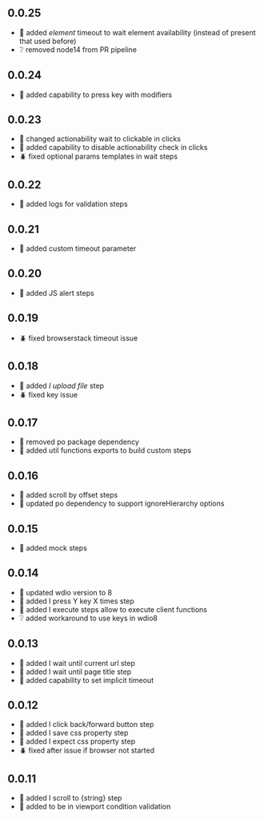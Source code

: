 ## 0.0.25
- :rocket: added _element_ timeout to wait element availability (instead of present that used before)
- :grey_question: removed node14 from PR pipeline
 
## 0.0.24
- :rocket: added capability to press key with modifiers

## 0.0.23
- :rocket: changed actionability wait to clickable in clicks
- :rocket: added capability to disable actionability check in clicks
- :beetle: fixed optional params templates in wait steps

## 0.0.22
- :rocket: added logs for validation steps

## 0.0.21
- :rocket: added custom timeout parameter

## 0.0.20
- :rocket: added JS alert steps

## 0.0.19
- :beetle: fixed browserstack timeout issue

## 0.0.18
- :rocket: added _I upload file_ step
- :beetle: fixed key issue

## 0.0.17
- :rocket: removed po package dependency
- :rocket: added util functions exports to build custom steps

## 0.0.16
- :rocket: added scroll by offset steps
- :rocket: updated po dependency to support ignoreHierarchy options

## 0.0.15
- :rocket: added mock steps

## 0.0.14
- :rocket: updated wdio version to 8
- :rocket: added I press Y key X times step
- :rocket: added I execute steps allow to execute client functions
- :grey_question: added workaround to use keys in wdio8

## 0.0.13
- :rocket: added I wait until current url step
- :rocket: added I wait until page title step
- :rocket: added capability to set implicit timeout

## 0.0.12
- :rocket: added I click back/forward button step
- :rocket: added I save css property step
- :rocket: added I expect css property step
- :beetle: fixed after issue if browser not started

## 0.0.11
- :rocket: added I scroll to {string} step
- :rocket: added to be in viewport condition validation
